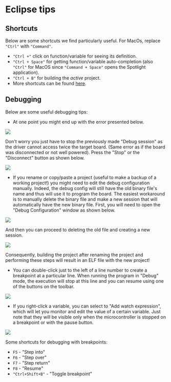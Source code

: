 # Eclipse tips

## Shortcuts

Below are some shortcuts we find particularly useful. For MacOs, replace `"Ctrl"` with `"Command"`.

* `"Ctrl +"` click on function/variable for seeing its definition.
* `"Ctrl + Space"` for getting function/variable auto-completion \(also `"Ctrl"` for MacOS since `"Command + Space"` opens the Spotlight application\).
* `"Ctrl + B"` for building the _active_ project.
* More shortcuts can be found [here](https://dzone.com/articles/effective-eclipse-shortcut-key).

## Debugging

Below are some useful debugging tips:

* At one point you might end up with the error presented below.

![](../../.gitbook/assets/errorstoppreviousconfig_enlarged.png)

Don't worry you just have to stop the previously made "Debug session" as the driver cannot access twice the target board. \(Same error as if the board was disconnected or not well powered\). Press the "Stop" or the "Disconnect" button as shown below.

![](../../.gitbook/assets/stoppreviousconfig.png)

* If you rename or copy/paste a project \(useful to make a backup of a working project!\) you might need to edit the debug configuration manually. Indeed, the debug config will still have the old binary file's name and thus will use it to program the board. The easiest workaround is to manually delete the binary file and make a new session that will automatically have the new binary file. First, you will need to open the "Debug Configuration" window as shown below.

![](../../.gitbook/assets/debug_config_menu.png)

And then you can proceed to deleting the old file and creating a new session.

![](../../.gitbook/assets/debug_config_old_name.png)

Consequently, building the project after renaming the project and performing these steps will result in an ELF file with the new project!

* You can double-click just to the left of a line number to create a breakpoint at a particular line. When running the program in "Debug" mode, the execution will stop at this line and you can resume using one of the buttons on the toolbar.

![](../../.gitbook/assets/24_resume.png)

* If you right-click a variable, you can select to "Add watch expression", which will let you monitor and edit the value of a certain variable. Just note that they will be visible only when the microcontroller is stopped on a breakpoint or with the pause button.

![](../../.gitbook/assets/whatchexpression.png)

Some shortcuts for debugging with breakpoints:

* `F5` - "Step into"
* `F6` - "Step over"
* `F7` - "Step return"
* `F8` - "Resume"
* `"Ctrl+Shift+B"` - "Toggle breakpoint"

